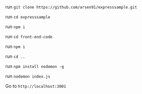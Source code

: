 run `git clone https://github.com/arsen91/expresssample.git`

run `cd expresssample`

run `npm i`

run `cd front-end-code`

run `npm i`

run `cd ..`

run `npm install nodemon -g`

run `nodemon index.js`

Go to `http://localhost:3001`
